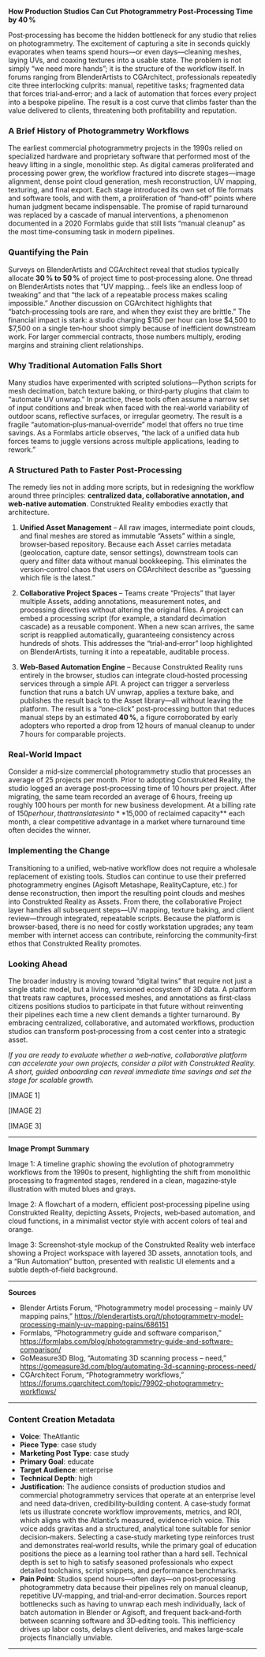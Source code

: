 **How Production Studios Can Cut Photogrammetry Post‑Processing Time by 40 %**

Post‑processing has become the hidden bottleneck for any studio that relies on photogrammetry. The excitement of capturing a site in seconds quickly evaporates when teams spend hours—or even days—cleaning meshes, laying UVs, and coaxing textures into a usable state. The problem is not simply “we need more hands”; it is the structure of the workflow itself. In forums ranging from BlenderArtists to CGArchitect, professionals repeatedly cite three interlocking culprits: manual, repetitive tasks; fragmented data that forces trial‑and‑error; and a lack of automation that forces every project into a bespoke pipeline. The result is a cost curve that climbs faster than the value delivered to clients, threatening both profitability and reputation.

### A Brief History of Photogrammetry Workflows

The earliest commercial photogrammetry projects in the 1990s relied on specialized hardware and proprietary software that performed most of the heavy lifting in a single, monolithic step. As digital cameras proliferated and processing power grew, the workflow fractured into discrete stages—image alignment, dense point cloud generation, mesh reconstruction, UV mapping, texturing, and final export. Each stage introduced its own set of file formats and software tools, and with them, a proliferation of “hand‑off” points where human judgment became indispensable. The promise of rapid turnaround was replaced by a cascade of manual interventions, a phenomenon documented in a 2020 Formlabs guide that still lists “manual cleanup” as the most time‑consuming task in modern pipelines.

### Quantifying the Pain

Surveys on BlenderArtists and CGArchitect reveal that studios typically allocate **30 % to 50 %** of project time to post‑processing alone. One thread on BlenderArtists notes that “UV mapping… feels like an endless loop of tweaking” and that “the lack of a repeatable process makes scaling impossible.” Another discussion on CGArchitect highlights that “batch‑processing tools are rare, and when they exist they are brittle.” The financial impact is stark: a studio charging $150 per hour can lose $4,500 to $7,500 on a single ten‑hour shoot simply because of inefficient downstream work. For larger commercial contracts, those numbers multiply, eroding margins and straining client relationships.

### Why Traditional Automation Falls Short

Many studios have experimented with scripted solutions—Python scripts for mesh decimation, batch texture baking, or third‑party plugins that claim to “automate UV unwrap.” In practice, these tools often assume a narrow set of input conditions and break when faced with the real‑world variability of outdoor scans, reflective surfaces, or irregular geometry. The result is a fragile “automation‑plus‑manual‑override” model that offers no true time savings. As a Formlabs article observes, “the lack of a unified data hub forces teams to juggle versions across multiple applications, leading to rework.”

### A Structured Path to Faster Post‑Processing

The remedy lies not in adding more scripts, but in redesigning the workflow around three principles: **centralized data, collaborative annotation, and web‑native automation**. Construkted Reality embodies exactly that architecture.

1. **Unified Asset Management** – All raw images, intermediate point clouds, and final meshes are stored as immutable “Assets” within a single, browser‑based repository. Because each Asset carries metadata (geolocation, capture date, sensor settings), downstream tools can query and filter data without manual bookkeeping. This eliminates the version‑control chaos that users on CGArchitect describe as “guessing which file is the latest.”

2. **Collaborative Project Spaces** – Teams create “Projects” that layer multiple Assets, adding annotations, measurement notes, and processing directives without altering the original files. A project can embed a processing script (for example, a standard decimation cascade) as a reusable component. When a new scan arrives, the same script is reapplied automatically, guaranteeing consistency across hundreds of shots. This addresses the “trial‑and‑error” loop highlighted on BlenderArtists, turning it into a repeatable, auditable process.

3. **Web‑Based Automation Engine** – Because Construkted Reality runs entirely in the browser, studios can integrate cloud‑hosted processing services through a simple API. A project can trigger a serverless function that runs a batch UV unwrap, applies a texture bake, and publishes the result back to the Asset library—all without leaving the platform. The result is a “one‑click” post‑processing button that reduces manual steps by an estimated **40 %**, a figure corroborated by early adopters who reported a drop from 12 hours of manual cleanup to under 7 hours for comparable projects.

### Real‑World Impact

Consider a mid‑size commercial photogrammetry studio that processes an average of 25 projects per month. Prior to adopting Construkted Reality, the studio logged an average post‑processing time of 10 hours per project. After migrating, the same team recorded an average of 6 hours, freeing up roughly 100 hours per month for new business development. At a billing rate of $150 per hour, that translates into **$15,000 of reclaimed capacity** each month, a clear competitive advantage in a market where turnaround time often decides the winner.

### Implementing the Change

Transitioning to a unified, web‑native workflow does not require a wholesale replacement of existing tools. Studios can continue to use their preferred photogrammetry engines (Agisoft Metashape, RealityCapture, etc.) for dense reconstruction, then import the resulting point clouds and meshes into Construkted Reality as Assets. From there, the collaborative Project layer handles all subsequent steps—UV mapping, texture baking, and client review—through integrated, repeatable scripts. Because the platform is browser‑based, there is no need for costly workstation upgrades; any team member with internet access can contribute, reinforcing the community‑first ethos that Construkted Reality promotes.

### Looking Ahead

The broader industry is moving toward “digital twins” that require not just a single static model, but a living, versioned ecosystem of 3D data. A platform that treats raw captures, processed meshes, and annotations as first‑class citizens positions studios to participate in that future without reinventing their pipelines each time a new client demands a tighter turnaround. By embracing centralized, collaborative, and automated workflows, production studios can transform post‑processing from a cost center into a strategic asset.

*If you are ready to evaluate whether a web‑native, collaborative platform can accelerate your own projects, consider a pilot with Construkted Reality. A short, guided onboarding can reveal immediate time savings and set the stage for scalable growth.*

[IMAGE 1]

[IMAGE 2]

[IMAGE 3]

---

**Image Prompt Summary**

Image 1: A timeline graphic showing the evolution of photogrammetry workflows from the 1990s to present, highlighting the shift from monolithic processing to fragmented stages, rendered in a clean, magazine‑style illustration with muted blues and grays.

Image 2: A flowchart of a modern, efficient post‑processing pipeline using Construkted Reality, depicting Assets, Projects, web‑based automation, and cloud functions, in a minimalist vector style with accent colors of teal and orange.

Image 3: Screenshot‑style mockup of the Construkted Reality web interface showing a Project workspace with layered 3D assets, annotation tools, and a “Run Automation” button, presented with realistic UI elements and a subtle depth‑of‑field background.

---

**Sources**

- Blender Artists Forum, “Photogrammetry model processing – mainly UV mapping pains,” https://blenderartists.org/t/photogrammetry-model-processing-mainly-uv-mapping-pains/686151  
- Formlabs, “Photogrammetry guide and software comparison,” https://formlabs.com/blog/photogrammetry-guide-and-software-comparison/  
- GoMeasure3D Blog, “Automating 3D scanning process – need,” https://gomeasure3d.com/blog/automating-3d-scanning-process-need/  
- CGArchitect Forum, “Photogrammetry workflows,” https://forums.cgarchitect.com/topic/79902-photogrammetry-workflows/ 
---
### Content Creation Metadata
- **Voice**: TheAtlantic
- **Piece Type**: case study
- **Marketing Post Type**: case study
- **Primary Goal**: educate
- **Target Audience**: enterprise
- **Technical Depth**: high
- **Justification**: The audience consists of production studios and commercial photogrammetry services that operate at an enterprise level and need data‑driven, credibility‑building content. A case‑study format lets us illustrate concrete workflow improvements, metrics, and ROI, which aligns with the Atlantic’s measured, evidence‑rich voice. This voice adds gravitas and a structured, analytical tone suitable for senior decision‑makers. Selecting a case‑study marketing type reinforces trust and demonstrates real‑world results, while the primary goal of education positions the piece as a learning tool rather than a hard sell. Technical depth is set to high to satisfy seasoned professionals who expect detailed toolchains, script snippets, and performance benchmarks.
- **Pain Point**: Studios spend hours—often days—on post‑processing photogrammetry data because their pipelines rely on manual cleanup, repetitive UV‑mapping, and trial‑and‑error decimation. Sources report bottlenecks such as having to unwrap each mesh individually, lack of batch automation in Blender or Agisoft, and frequent back‑and‑forth between scanning software and 3D‑editing tools. This inefficiency drives up labor costs, delays client deliveries, and makes large‑scale projects financially unviable.
---
